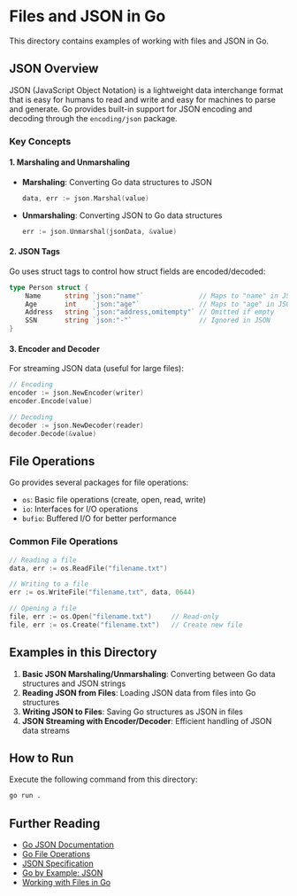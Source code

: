# Files and JSON in Go

This directory contains examples of working with files and JSON in Go.

## JSON Overview

JSON (JavaScript Object Notation) is a lightweight data interchange format that is easy for humans to read and write and easy for machines to parse and generate. Go provides built-in support for JSON encoding and decoding through the `encoding/json` package.

### Key Concepts

#### 1. Marshaling and Unmarshaling

- **Marshaling**: Converting Go data structures to JSON
  ```go
  data, err := json.Marshal(value)
  ```

- **Unmarshaling**: Converting JSON to Go data structures
  ```go
  err := json.Unmarshal(jsonData, &value)
  ```

#### 2. JSON Tags

Go uses struct tags to control how struct fields are encoded/decoded:

```go
type Person struct {
    Name      string `json:"name"`              // Maps to "name" in JSON
    Age       int    `json:"age"`               // Maps to "age" in JSON
    Address   string `json:"address,omitempty"` // Omitted if empty
    SSN       string `json:"-"`                 // Ignored in JSON
}
```

#### 3. Encoder and Decoder

For streaming JSON data (useful for large files):

```go
// Encoding
encoder := json.NewEncoder(writer)
encoder.Encode(value)

// Decoding
decoder := json.NewDecoder(reader)
decoder.Decode(&value)
```

## File Operations

Go provides several packages for file operations:

- `os`: Basic file operations (create, open, read, write)
- `io`: Interfaces for I/O operations
- `bufio`: Buffered I/O for better performance

### Common File Operations

```go
// Reading a file
data, err := os.ReadFile("filename.txt")

// Writing to a file
err := os.WriteFile("filename.txt", data, 0644)

// Opening a file
file, err := os.Open("filename.txt")     // Read-only
file, err := os.Create("filename.txt")   // Create new file
```

## Examples in this Directory

1. **Basic JSON Marshaling/Unmarshaling**: Converting between Go data structures and JSON strings
2. **Reading JSON from Files**: Loading JSON data from files into Go structures
3. **Writing JSON to Files**: Saving Go structures as JSON in files
4. **JSON Streaming with Encoder/Decoder**: Efficient handling of JSON data streams

## How to Run

Execute the following command from this directory:

```bash
go run .
```

## Further Reading

- [Go JSON Documentation](https://pkg.go.dev/encoding/json)
- [Go File Operations](https://pkg.go.dev/os#pkg-overview)
- [JSON Specification](https://www.json.org/)
- [Go by Example: JSON](https://gobyexample.com/json)
- [Working with Files in Go](https://gobyexample.com/reading-files)